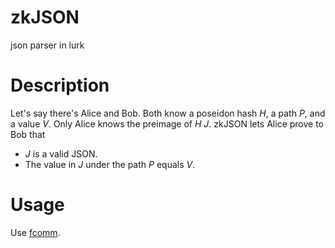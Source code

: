 # zkJSON
json parser in lurk


# Description
Let's say there's Alice and Bob. Both know a poseidon hash $H$, a path $P$, and a value $V$. Only Alice knows the preimage of $H$ $J$. zkJSON lets Alice prove to Bob that

- $J$ is a valid JSON.
- The value in $J$ under the path $P$ equals $V$.

# Usage
Use [fcomm](https://github.com/lurk-lab/lurk-rs/tree/master/fcomm).